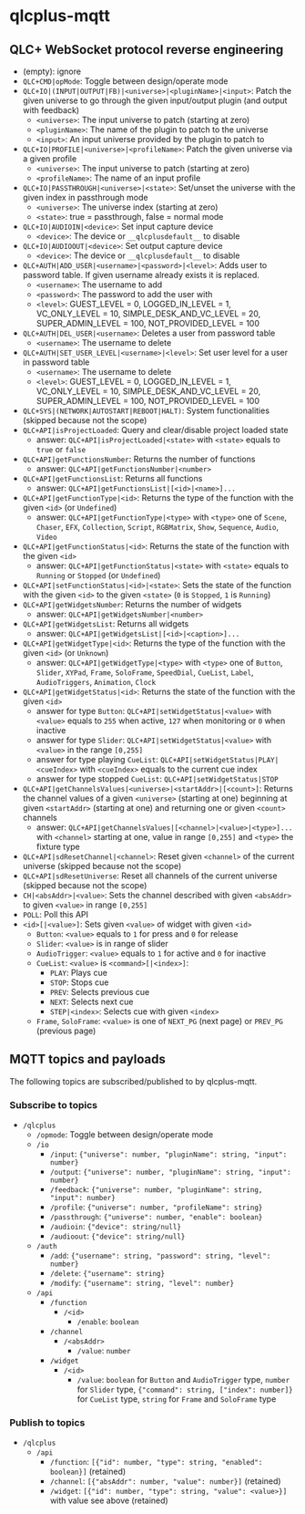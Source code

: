 # qlcplus-mqtt

## QLC+ WebSocket protocol reverse engineering

- (empty): ignore
- `QLC+CMD|opMode`: Toggle between design/operate mode
- `QLC+IO|(INPUT|OUTPUT|FB)|<universe>|<pluginName>|<input>`: Patch the given universe to go through the given input/output plugin (and output with feedback)
    - `<universe>`: The input universe to patch (starting at zero)
    - `<pluginName>`: The name of the plugin to patch to the universe
    - `<input>`: An input universe provided by the plugin to patch to
- `QLC+IO|PROFILE|<universe>|<profileName>`: Patch the given universe via a given profile
    - `<universe>`: The input universe to patch (starting at zero)
    - `<profileName>`: The name of an input profile
- `QLC+IO|PASSTHROUGH|<universe>|<state>`: Set/unset the universe with the given index in passthrough mode
    - `<universe>`: The universe index (starting at zero)
    - `<state>`: true = passthrough, false = normal mode
- `QLC+IO|AUDIOIN|<device>`: Set input capture device
    - `<device>`: The device or `__qlcplusdefault__` to disable
- `QLC+IO|AUDIOOUT|<device>`: Set output capture device
    - `<device>`: The device or `__qlcplusdefault__` to disable
- `QLC+AUTH|ADD_USER|<username>|<password>|<level>`: Adds user to password table. If given username already exists it is replaced.
    - `<username>`: The username to add
    - `<password>`: The password to add the user with
    - `<level>`: GUEST_LEVEL = 0, LOGGED_IN_LEVEL = 1, VC_ONLY_LEVEL = 10, SIMPLE_DESK_AND_VC_LEVEL = 20, SUPER_ADMIN_LEVEL = 100, NOT_PROVIDED_LEVEL = 100
- `QLC+AUTH|DEL_USER|<username>`: Deletes a user from password table
    - `<username>`: The username to delete
- `QLC+AUTH|SET_USER_LEVEL|<username>|<level>`: Set user level for a user in password table
    - `<username>`: The username to delete
    - `<level>`: GUEST_LEVEL = 0, LOGGED_IN_LEVEL = 1, VC_ONLY_LEVEL = 10, SIMPLE_DESK_AND_VC_LEVEL = 20, SUPER_ADMIN_LEVEL = 100, NOT_PROVIDED_LEVEL = 100
- `QLC+SYS|(NETWORK|AUTOSTART|REBOOT|HALT)`: System functionalities (skipped because not the scope)
- `QLC+API|isProjectLoaded`: Query and clear/disable project loaded state
    - answer: `QLC+API|isProjectLoaded|<state>` with `<state>` equals to `true` or `false`
- `QLC+API|getFunctionsNumber`: Returns the number of functions
    - answer: `QLC+API|getFunctionsNumber|<number>`
- `QLC+API|getFunctionsList`: Returns all functions
    - answer: `QLC+API|getFunctionsList|[<id>|<name>]...`
- `QLC+API|getFunctionType|<id>`: Returns the type of the function with the given `<id>` (or `Undefined`)
    - answer: `QLC+API|getFunctionType|<type>` with `<type>` one of `Scene`, `Chaser`, `EFX`, `Collection`, `Script`, `RGBMatrix`, `Show`, `Sequence`, `Audio`, `Video`
- `QLC+API|getFunctionStatus|<id>`: Returns the state of the function with the given `<id>`
    - answer: `QLC+API|getFunctionStatus|<state>` with `<state>` equals to `Running` or `Stopped` (or `Undefined`)
- `QLC+API|setFunctionStatus|<id>|<state>`: Sets the state of the function with the given `<id>` to the given `<state>` (`0` is `Stopped`, `1` is `Running`)
- `QLC+API|getWidgetsNumber`: Returns the number of widgets
    - answer: `QLC+API|getWidgetsNumber|<number>`
- `QLC+API|getWidgetsList`: Returns all widgets
    - answer: `QLC+API|getWidgetsList|[<id>|<caption>]...`
- `QLC+API|getWidgetType|<id>`: Returns the type of the function with the given `<id>` (or `Unknown`)
    - answer: `QLC+API|getWidgetType|<type>` with `<type>` one of `Button`, `Slider`, `XYPad`, `Frame`, `SoloFrame`, `SpeedDial`, `CueList`, `Label`, `AudioTriggers`, `Animation`, `Clock`
- `QLC+API|getWidgetStatus|<id>`: Returns the state of the function with the given `<id>`
    - answer for type `Button`: `QLC+API|setWidgetStatus|<value>` with `<value>` equals to `255` when active, `127` when monitoring or `0` when inactive
    - answer for type `Slider`: `QLC+API|setWidgetStatus|<value>` with `<value>` in the range `[0,255]`
    - answer for type playing `CueList`: `QLC+API|setWidgetStatus|PLAY|<cueIndex>` with `<cueIndex>` equals to the current cue index
    - answer for type stopped `CueList`: `QLC+API|setWidgetStatus|STOP`
- `QLC+API|getChannelsValues|<universe>|<startAddr>|[<count>]`: Returns the channel values of a given `<universe>` (starting at one) beginning at given `<startAddr>` (starting at one) and returning one or given `<count>` channels
    - answer: `QLC+API|getChannelsValues|[<channel>|<value>|<type>]...` with `<channel>` starting at one, value in range `[0,255]` and `<type>` the fixture type
- `QLC+API|sdResetChannel|<channel>`: Reset given `<channel>` of the current universe (skipped because not the scope)
- `QLC+API|sdResetUniverse`: Reset all channels of the current universe (skipped because not the scope)
- `CH|<absAddr>|<value>`: Sets the channel described with given `<absAddr>` to given `<value>` in range `[0,255]`
- `POLL`: Poll this API
- `<id>[|<value>]`: Sets given `<value>` of widget with given `<id>`
    - `Button`: `<value>` equals to `1` for press and `0` for release
    - `Slider`: `<value>` is in range of slider
    - `AudioTrigger`: `<value>` equals to `1` for active and `0` for inactive
    - `CueList`: `<value>` is `<command>[|<index>]`:
        - `PLAY`: Plays cue
        - `STOP`: Stops cue
        - `PREV`: Selects previous cue
        - `NEXT`: Selects next cue
        - `STEP|<index>`: Selects cue with given `<index>`
    - `Frame`, `SoloFrame`: `<value>` is one of `NEXT_PG` (next page) or `PREV_PG` (previous page)

## MQTT topics and payloads

The following topics are subscribed/published to by qlcplus-mqtt.

### Subscribe to topics

- `/qlcplus`
    - `/opmode`: Toggle between design/operate mode
    - `/io`
        - `/input`: `{"universe": number, "pluginName": string, "input": number}`
        - `/output`: `{"universe": number, "pluginName": string, "input": number}`
        - `/feedback`: `{"universe": number, "pluginName": string, "input": number}`
        - `/profile`: `{"universe": number, "profileName": string}`
        - `/passthrough`: `{"universe": number, "enable": boolean}`
        - `/audioin`: `{"device": string/null}`
        - `/audioout`: `{"device": string/null}`
    - `/auth`
        - `/add`: `{"username": string, "password": string, "level": number}`
        - `/delete`: `{"username": string}`
        - `/modify`: `{"username": string, "level": number}`
    - `/api`
        - `/function`
            - `/<id>`
                - `/enable`: `boolean`
        - `/channel`
            - `/<absAddr>`
                - `/value`: `number`
        - `/widget`
            - `/<id>`
                - `/value`: `boolean` for `Button` and `AudioTrigger` type, `number` for `Slider` type, `{"command": string, ["index": number]}` for `CueList` type, `string` for `Frame` and `SoloFrame` type

### Publish to topics

- `/qlcplus`
    - `/api`
        - `/function`: `[{"id": number, "type": string, "enabled": boolean}]` (retained)
        - `/channel`: `[{"absAddr": number, "value": number}]` (retained)
        - `/widget`: `[{"id": number, "type": string, "value": <value>}]` with value see above (retained)
